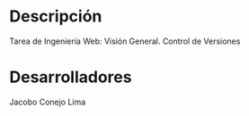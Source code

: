 # Descripción
Tarea de Ingeniería Web: Visión General. Control de Versiones
# Desarrolladores
Jacobo Conejo Lima